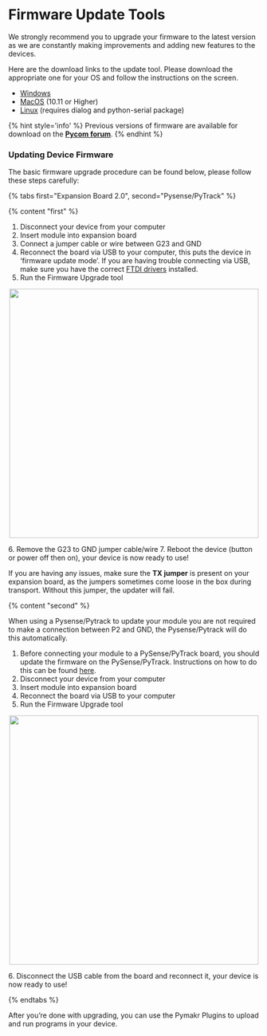 # Firmware Update Tools

We strongly recommend you to upgrade your firmware to the latest version as we are constantly making improvements and adding new features to the devices.

Here are the download links to the update tool. Please download the appropriate one for your OS and follow the instructions on the screen.

- [Windows](https://software.pycom.io/findupgrade?product=pycom-firmware-updater&type=all&platform=win32&redirect=true)
- [MacOS](https://software.pycom.io/findupgrade?product=pycom-firmware-updater&type=all&platform=macos&redirect=true) (10.11 or Higher)
- [Linux](https://software.pycom.io/findupgrade?product=pycom-firmware-updater&type=all&platform=unix&redirect=true) (requires dialog and python-serial package)

{% hint style='info' %}
Previous versions of firmware are available for download on the
**[Pycom forum](https://forum.pycom.io/topic/517/downgrading-firmware-advanced-users)**.
{% endhint %}

### Updating Device Firmware

The basic firmware upgrade procedure can be found below, please follow these
steps carefully:

{% tabs first="Expansion Board 2.0", second="Pysense/PyTrack" %}

{% content "first" %}

1. Disconnect your device from your computer
2. Insert module into expansion board
3. Connect a jumper cable or wire between G23 and GND
4. Reconnect the board via USB to your computer, this puts the device in ‘firmware update mode’.
   If you are having trouble connecting via USB, make sure you have the correct
   [FTDI drivers](http://www.ftdichip.com/Drivers/VCP.htm) installed.
5. Run the Firmware Upgrade tool
<p align="center"><img src ="../../../img/firmware-update.png" width="500"></p>
6. Remove the G23 to GND jumper cable/wire
7. Reboot the device (button or power off then on), your device is now ready to
   use!

If you are having any issues, make sure the **TX jumper** is present on your
expansion board, as the jumpers sometimes come loose in the box during
transport. Without this jumper, the updater will fail.

{% content "second" %}

When using a Pysense/Pytrack to update your module you are not required to make
a connection between P2 and GND, the Pysense/Pytrack will do this automatically.

1. Before connecting your module to a PySense/PyTrack board, you should update
   the firmware on the PySense/PyTrack. Instructions on how to do this can be
   found [here](../../pytrackpysense/installation/firmware.md).
2. Disconnect your device from your computer
3. Insert module into expansion board
4. Reconnect the board via USB to your computer
5. Run the Firmware Upgrade tool
<p align="center"><img src ="../../../img/firmware-update.png" width="500"></p>
6. Disconnect the USB cable from the board and reconnect it, your device is now
   ready to use!

{% endtabs %}

After you’re done with upgrading, you can use the Pymakr Plugins to upload and run programs in your device.
